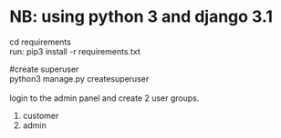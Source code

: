 # NB: using python 3 and django 3.1 <br />  

cd requirements <br />
run: pip3 install -r requirements.txt <br />

#create superuser<br />
python3 manage.py createsuperuser<br />
<br>
login to the admin panel and create 2 user groups.<br />
1. customer<br />
2. admin<br />

